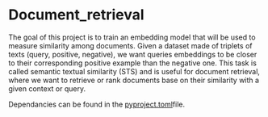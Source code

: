 # Document_retrieval

The goal of this project is to train an embedding model that will be used to measure similarity among documents. Given a dataset made of triplets of texts (query, positive, negative), we want queries embeddings to be closer to their corresponding positive example than the negative one. This task is called semantic textual similarity (STS) and is useful for document retrieval, where we want to retrieve or rank documents base on their similarity with a given context or query.

Dependancies can be found in the [pyproject.toml](pyproject.toml)file.
